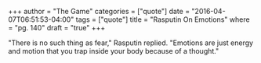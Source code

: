 +++
author = "The Game"
categories = ["quote"]
date = "2016-04-07T06:51:53-04:00"
tags = ["quote"]
title = "Rasputin On Emotions"
where = "pg. 140"
draft = "true"
+++

"There is no such thing as fear," Rasputin replied. "Emotions are just energy
and motion that you trap inside your body because of a thought."
